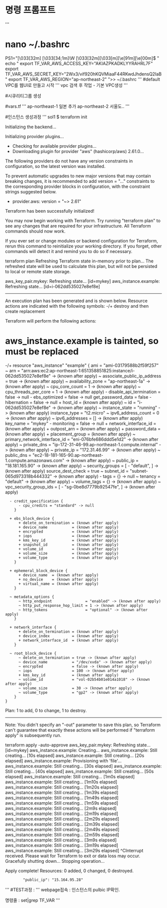# 명령 프롬프트
'''
# nano ~/.bashrc
PS1="\[\033[32m\] \[\033[34;1m\]\W \[\033[32m\]\[\033[m\]\[\e[91m\]\[\e[00m\]$ "
echo "
export TF_VAR_AWS_ACCESS_KEY="AKIAZPKADKLYYRAHRL7F"
export TF_VAR_AWS_SECRET_KEY="2Wx3/vif920hKQVMiaaF44RKwdJhdensQ2IaB"
export TF_VAR_AWS_REGION="ap-northeast-2"
">> ~/.bashrc
'''
#default VPC를 웹UI로 만들고 시작
'''
vpc 검색 후 작업 - 기본 VPC생성
'''

#시큐리티그룹 생성

#vars.tf
'''
ap-northeast-1 일본 추가
ap-northeast-2 서울도..
'''

#인스턴스 생성과정
'''
sol1 $ terraform init

Initializing the backend...

Initializing provider plugins...
- Checking for available provider plugins...
- Downloading plugin for provider "aws" (hashicorp/aws) 2.61.0...

The following providers do not have any version constraints in configuration,
so the latest version was installed.

To prevent automatic upgrades to new major versions that may contain breaking
changes, it is recommended to add version = "..." constraints to the
corresponding provider blocks in configuration, with the constraint strings
suggested below.

* provider.aws: version = "~> 2.61"

Terraform has been successfully initialized!

You may now begin working with Terraform. Try running "terraform plan" to see
any changes that are required for your infrastructure. All Terraform commands
should now work.

If you ever set or change modules or backend configuration for Terraform,
rerun this command to reinitialize your working directory. If you forget, other
commands will detect it and remind you to do so if necessary.

terraform plan
Refreshing Terraform state in-memory prior to plan...
The refreshed state will be used to calculate this plan, but will not be
persisted to local or remote state storage.

aws_key_pair.mykey: Refreshing state... [id=mykey]
aws_instance.example: Refreshing state... [id=i-062dd535027e8ef8e]

------------------------------------------------------------------------

An execution plan has been generated and is shown below.
Resource actions are indicated with the following symbols:
-/+ destroy and then create replacement

Terraform will perform the following actions:

  # aws_instance.example is tainted, so must be replaced
-/+ resource "aws_instance" "example" {
        ami                          = "ami-03179588b2f59f257"
      ~ arn                          = "arn:aws:ec2:ap-northeast-1:651358851825:instance/i-062dd535027e8ef8e" -> (known after apply)
      ~ associate_public_ip_address  = true -> (known after apply)
      ~ availability_zone            = "ap-northeast-1a" -> (known after apply)
      ~ cpu_core_count               = 1 -> (known after apply)
      ~ cpu_threads_per_core         = 1 -> (known after apply)
      - disable_api_termination      = false -> null
      - ebs_optimized                = false -> null
        get_password_data            = false
      - hibernation                  = false -> null
      + host_id                      = (known after apply)
      ~ id                           = "i-062dd535027e8ef8e" -> (known after apply)
      ~ instance_state               = "running" -> (known after apply)
        instance_type                = "t2.micro"
      ~ ipv6_address_count           = 0 -> (known after apply)
      ~ ipv6_addresses               = [] -> (known after apply)
        key_name                     = "mykey"
      - monitoring                   = false -> null
      + network_interface_id         = (known after apply)
      + outpost_arn                  = (known after apply)
      + password_data                = (known after apply)
      + placement_group              = (known after apply)
      ~ primary_network_interface_id = "eni-076bfe686ddd5e1d2" -> (known after apply)
      ~ private_dns                  = "ip-172-31-46-99.ap-northeast-1.compute.internal" -> (known after apply)
      ~ private_ip                   = "172.31.46.99" -> (known after apply)
      ~ public_dns                   = "ec2-18-181-165-90.ap-northeast-1.compute.amazonaws.com" -> (known after apply)
      ~ public_ip                    = "18.181.165.90" -> (known after apply)
      ~ security_groups              = [
          - "default",
        ] -> (known after apply)
        source_dest_check            = true
      ~ subnet_id                    = "subnet-065d973318b444332" -> (known after apply)
      - tags                         = {} -> null
      ~ tenancy                      = "default" -> (known after apply)
      ~ volume_tags                  = {} -> (known after apply)
      ~ vpc_security_group_ids       = [
          - "sg-0be8d7779b92547fe",
        ] -> (known after apply)

      - credit_specification {
          - cpu_credits = "standard" -> null
        }

      + ebs_block_device {
          + delete_on_termination = (known after apply)
          + device_name           = (known after apply)
          + encrypted             = (known after apply)
          + iops                  = (known after apply)
          + kms_key_id            = (known after apply)
          + snapshot_id           = (known after apply)
          + volume_id             = (known after apply)
          + volume_size           = (known after apply)
          + volume_type           = (known after apply)
        }

      + ephemeral_block_device {
          + device_name  = (known after apply)
          + no_device    = (known after apply)
          + virtual_name = (known after apply)
        }

      ~ metadata_options {
          ~ http_endpoint               = "enabled" -> (known after apply)
          ~ http_put_response_hop_limit = 1 -> (known after apply)
          ~ http_tokens                 = "optional" -> (known after apply)
        }

      + network_interface {
          + delete_on_termination = (known after apply)
          + device_index          = (known after apply)
          + network_interface_id  = (known after apply)
        }

      ~ root_block_device {
          ~ delete_on_termination = true -> (known after apply)
          ~ device_name           = "/dev/xvda" -> (known after apply)
          ~ encrypted             = false -> (known after apply)
          ~ iops                  = 100 -> (known after apply)
          + kms_key_id            = (known after apply)
          ~ volume_id             = "vol-02b54b01e014a1018" -> (known after apply)
          ~ volume_size           = 30 -> (known after apply)
          ~ volume_type           = "gp2" -> (known after apply)
        }
    }

Plan: 1 to add, 0 to change, 1 to destroy.

------------------------------------------------------------------------

Note: You didn't specify an "-out" parameter to save this plan, so Terraform
can't guarantee that exactly these actions will be performed if
"terraform apply" is subsequently run.


terraform apply -auto-approve
aws_key_pair.mykey: Refreshing state... [id=mykey]
aws_instance.example: Creating...
aws_instance.example: Still creating... [10s elapsed]
aws_instance.example: Still creating... [20s elapsed]
aws_instance.example: Provisioning with 'file'...
aws_instance.example: Still creating... [30s elapsed]
aws_instance.example: Still creating... [40s elapsed]
aws_instance.example: Still creating... [50s elapsed]
aws_instance.example: Still creating... [1m0s elapsed]
aws_instance.example: Still creating... [1m10s elapsed]
aws_instance.example: Still creating... [1m20s elapsed]
aws_instance.example: Still creating... [1m39s elapsed]
aws_instance.example: Still creating... [1m49s elapsed]
aws_instance.example: Still creating... [1m59s elapsed]
aws_instance.example: Still creating... [2m9s elapsed]
aws_instance.example: Still creating... [2m19s elapsed]
aws_instance.example: Still creating... [2m29s elapsed]
aws_instance.example: Still creating... [2m39s elapsed]
aws_instance.example: Still creating... [2m49s elapsed]
aws_instance.example: Still creating... [2m59s elapsed]
aws_instance.example: Still creating... [3m9s elapsed]
aws_instance.example: Still creating... [3m19s elapsed]
aws_instance.example: Still creating... [3m29s elapsed]
^CInterrupt received.
Please wait for Terraform to exit or data loss may occur.
Gracefully shutting down...
Stopping operation...


Apply complete! Resources: 0 added, 0 changed, 0 destroyed.

            "public_ip": "15.164.95.28"
'''
#TEST과정 :
'''
webpage접속 : 인스턴스의 pulbic IP확인.

명령줄 : set|grep TF_VAR
'''
